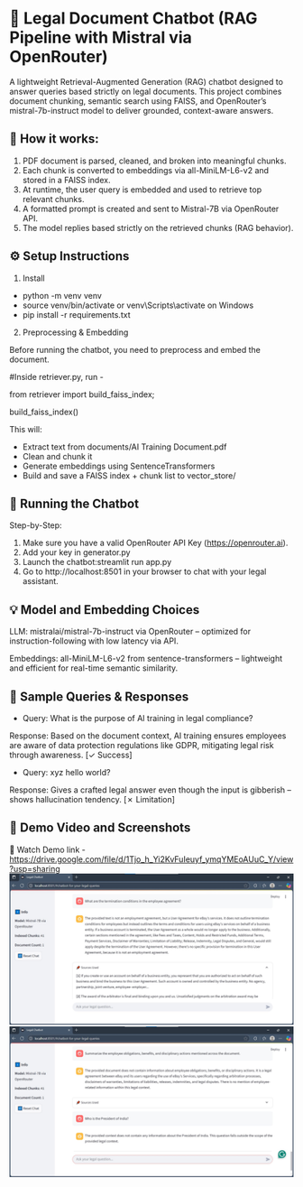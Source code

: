 # 🧠 Legal Document Chatbot (RAG Pipeline with Mistral via OpenRouter)
A lightweight Retrieval-Augmented Generation (RAG) chatbot designed to answer queries based strictly on legal documents. This project combines document chunking, semantic search using FAISS, and OpenRouter’s mistral-7b-instruct model to deliver grounded, context-aware answers.

## 📌 How it works:
1. PDF document is parsed, cleaned, and broken into meaningful chunks.
2. Each chunk is converted to embeddings via all-MiniLM-L6-v2 and stored in a FAISS index.
3. At runtime, the user query is embedded and used to retrieve top relevant chunks.
4. A formatted prompt is created and sent to Mistral-7B via OpenRouter API.
5. The model replies based strictly on the retrieved chunks (RAG behavior).

## ⚙️ Setup Instructions
1. Install
- python -m venv venv
- source venv/bin/activate or venv\Scripts\activate on Windows
- pip install -r requirements.txt

2. Preprocessing & Embedding

Before running the chatbot, you need to preprocess and embed the document.

#Inside retriever.py, run -

from retriever import build_faiss_index; 

build_faiss_index()

This will:
- Extract text from documents/AI Training Document.pdf
- Clean and chunk it
- Generate embeddings using SentenceTransformers
- Build and save a FAISS index + chunk list to vector_store/

## 🤖 Running the Chatbot

Step-by-Step:

1. Make sure you have a valid OpenRouter API Key (https://openrouter.ai).
2. Add your key in generator.py
3. Launch the chatbot:streamlit run app.py
4. Go to http://localhost:8501 in your browser to chat with your legal assistant.

## 💡 Model and Embedding Choices

LLM: mistralai/mistral-7b-instruct via OpenRouter – optimized for instruction-following with low latency via API.

Embeddings: all-MiniLM-L6-v2 from sentence-transformers – lightweight and efficient for real-time semantic similarity.

## 🧪 Sample Queries & Responses
- Query: What is the purpose of AI training in legal compliance?

Response: Based on the document context, AI training ensures employees are aware of data protection regulations like GDPR, mitigating legal risk through awareness. [✓ Success]

- Query: xyz hello world?

Response: Gives a crafted legal answer even though the input is gibberish – shows hallucination tendency. [✗ Limitation]

## 🎥 Demo Video and Screenshots
🔗 Watch Demo link - https://drive.google.com/file/d/1Tjo_h_Yi2KvFuIeuyf_ymqYMEoAUuC_Y/view?usp=sharing
![Chat UI](assets/01.jpg)
![Sample Query](assets/04.jpg)

